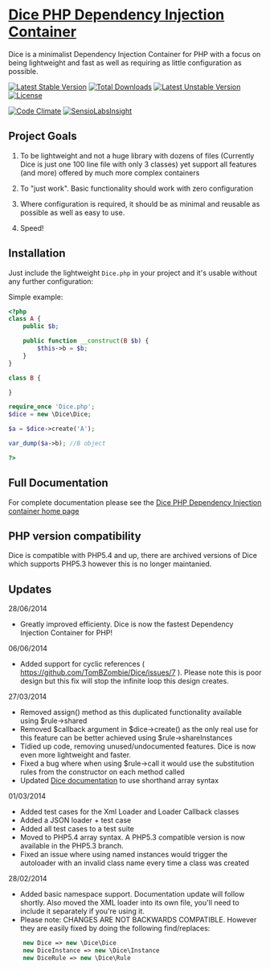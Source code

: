 [Dice PHP Dependency Injection Container](https://r.je/dice.html)
======================================

Dice is a minimalist Dependency Injection Container for PHP with a focus on being lightweight and fast as well as requiring as little configuration as possible.

[![Latest Stable Version](https://poser.pugx.org/garrettw/dice/v/stable.svg)](https://packagist.org/packages/garrettw/dice) [![Total Downloads](https://poser.pugx.org/garrettw/dice/downloads.svg)](https://packagist.org/packages/garrettw/dice) [![Latest Unstable Version](https://poser.pugx.org/garrettw/dice/v/unstable.svg)](https://packagist.org/packages/garrettw/dice) [![License](https://poser.pugx.org/garrettw/dice/license.svg)](https://packagist.org/packages/garrettw/dice)

[![Code Climate](https://codeclimate.com/github/garrettw/dice/badges/gpa.svg)](https://codeclimate.com/github/garrettw/dice) [![SensioLabsInsight](https://insight.sensiolabs.com/projects/b685aa59-9df5-410e-8262-3d64b65b4153/mini.png)](https://insight.sensiolabs.com/projects/b685aa59-9df5-410e-8262-3d64b65b4153)

Project Goals
-------------

1) To be lightweight and not a huge library with dozens of files (Currently Dice is just one 100 line file with only 3 classes) yet support all features (and more) offered by much more complex containers

2) To "just work". Basic functionality should work with zero configuration

3) Where configuration is required, it should be as minimal and reusable as possible as well as easy to use.

4) Speed!


Installation
------------

Just include the lightweight `Dice.php` in your project and it's usable without any further configuration:

Simple example:

```php
<?php
class A {
	public $b;

	public function __construct(B $b) {
		$this->b = $b;
	}
}

class B {

}

require_once 'Dice.php';
$dice = new \Dice\Dice;

$a = $dice->create('A');

var_dump($a->b); //B object

?>
```


Full Documentation
------------------

For complete documentation please see the [Dice PHP Dependency Injection container home page](https://r.je/dice.html)


PHP version compatibility
-------------------------

Dice is compatible with PHP5.4 and up, there are archived versions of Dice which supports PHP5.3 however this is no longer maintanied.


Updates
------------

28/06/2014
* Greatly improved efficienty. Dice is now the fastest Dependency Injection Container for PHP!

06/06/2014
* Added support for cyclic references ( https://github.com/TomBZombie/Dice/issues/7 ). Please note this is poor design but this fix will stop the infinite loop this design creates.

27/03/2014
* Removed assign() method as this duplicated functionality available using $rule->shared
* Removed $callback argument in $dice->create() as the only real use for this feature can be better achieved using $rule->shareInstances
* Tidied up code, removing unused/undocumented features. Dice is now even more lightweight and faster.
* Fixed a bug where when using $rule->call it would use the substitution rules from the constructor on each method called
* Updated [Dice documentation](https://r.je/dice.html) to use shorthand array syntax


01/03/2014
* Added test cases for the Xml Loader and Loader Callback classes
* Added a JSON loader + test case
* Added all test cases to a test suite
* Moved to PHP5.4 array syntax. A PHP5.3 compatible version is now available in the PHP5.3 branch.
* Fixed an issue where using named instances would trigger the autoloader with an invalid class name every time a class was created


28/02/2014
* Added basic namespace support. Documentation update will follow shortly. Also moved the XML loader into its own file, you'll need to include it separately if you're using it.
* Please note: CHANGES ARE NOT BACKWARDS COMPATIBLE. However they are easily fixed by doing the following find/replaces:

```php
	new Dice => new \Dice\Dice
	new DiceInstance => new \Dice\Instance
	new DiceRule => new \Dice\Rule
```
